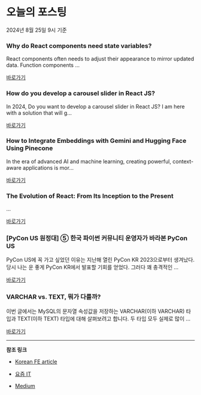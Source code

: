 # 오늘의 포스팅 
2024년 8월 25일 9시 기준 

### Why do React components need state variables? 

 React components often needs to adjust their appearance to mirror updated data. Function components ... 

 [바로가기](https://medium.com/m/signin?actionUrl=https%3A%2F%2Fmedium.com%2F_%2Fbookmark%2Fp%2F908e98ca1e62&operation=register&redirect=https%3A%2F%2Fmedium.com%2F%40furkan-aydin%2Fwhy-do-react-components-need-state-variables-908e98ca1e62&source=---------0-84----------frontend------bookmark_preview----f8ebafd7_c434_415c_a0d2_d07f7b4dcd04-------) 

### How do you develop a carousel slider in React JS? 

 In 2024, Do you want to develop a carousel slider in React JS? I am here with a solution that will g... 

 [바로가기](https://medium.com/m/signin?actionUrl=https%3A%2F%2Fmedium.com%2F_%2Fbookmark%2Fp%2F95b7ed8eebe5&operation=register&redirect=https%3A%2F%2Fmedium.com%2F%40tajammalmaqbool11%2Fhow-do-you-develop-a-carousel-slider-in-react-js-95b7ed8eebe5&source=---------0-84----------reactjs------bookmark_preview----dc66c037_71ce_440b_a6aa_d1d56c100a58-------) 

### How to Integrate Embeddings with Gemini and Hugging Face Using Pinecone 

 In the era of advanced AI and machine learning, creating powerful, context-aware applications is mor... 

 [바로가기](https://medium.com/m/signin?actionUrl=https%3A%2F%2Fmedium.com%2F_%2Fbookmark%2Fp%2F352838dfcad7&operation=register&redirect=https%3A%2F%2Fmedium.com%2F%40preciousmbaekwe%2Fhow-to-integrate-embeddings-with-gemini-and-hugging-face-using-pinecone-352838dfcad7&source=---------0-84----------nextjs------bookmark_preview----d84181c2_f378_440f_abf6_28a59b8f7e34-------) 

### The Evolution of React: From Its Inception to the Present 

 ... 

 [바로가기](https://medium.com/m/signin?actionUrl=https%3A%2F%2Fmedium.com%2F_%2Fbookmark%2Fp%2F622ae32d204c&operation=register&redirect=https%3A%2F%2Fmedium.com%2F%40vicknesh10996%2Fthe-evolution-of-react-from-its-inception-to-the-present-622ae32d204c&source=---------0-84----------front_end_development------bookmark_preview----07a49cb1_63cc_4656_a95b_ce0355d8d1dd-------) 

### [PyCon US 원정대] ⑤ 한국 파이썬 커뮤니티 운영자가 바라본 PyCon US 

 PyCon US에 꼭 가고 싶었던 이유는 지난해 열린 PyCon KR 2023으로부터 생겨났다. 당시 나는 운 좋게 PyCon KR에서 발표할 기회를 얻었다. 그러다 꽤 충격적인 ... 

 [바로가기](https://yozm.wishket.com/magazine/detail/2728/) 

### VARCHAR vs. TEXT, 뭐가 다를까? 

 이번 글에서는 MySQL의 문자열 속성값을 저장하는 VARCHAR(이하 VARCHAR) 타입과 TEXT(이하 TEXT) 타입에 대해 살펴보려고 합니다. 두 타입 모두 실제로 많이 ... 

 [바로가기](https://yozm.wishket.com/magazine/detail/2726/) 

---

**참조 링크**

- [Korean FE article](https://kofearticle.substack.com) 

- [요즘 IT](https://yozm.wishket.com/magazine) 

- [Medium](https://medium.com) 


